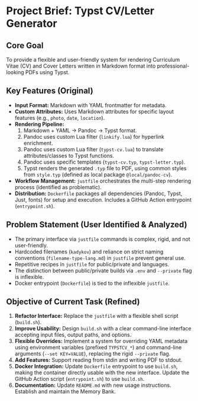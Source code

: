 # Project Brief: Typst CV/Letter Generator

## Core Goal

To provide a flexible and user-friendly system for rendering Curriculum Vitae (CV) and Cover Letters written in Markdown format into professional-looking PDFs using Typst.

## Key Features (Original)

-   **Input Format:** Markdown with YAML frontmatter for metadata.
-   **Custom Attributes:** Uses Markdown attributes for specific layout features (e.g., `photo`, `date`, `location`).
-   **Rendering Pipeline:**
    1.  Markdown + YAML -> Pandoc -> Typst format.
    2.  Pandoc uses custom Lua filter (`linkify.lua`) for hyperlink enrichment.
    3.  Pandoc uses custom Lua filter (`typst-cv.lua`) to translate attributes/classes to Typst functions.
    4.  Pandoc uses specific templates (`typst-cv.typ`, `typst-letter.typ`).
    5.  Typst renders the generated `.typ` file to PDF, using common styles from `style.typ` (defined as local package `@local/pandoc-cv`).
-   **Workflow Management:** `justfile` orchestrates the multi-step rendering process (identified as problematic).
-   **Distribution:** `Dockerfile` packages all dependencies (Pandoc, Typst, Just, fonts) for setup and execution. Includes a GitHub Action entrypoint (`entrypoint.sh`).

## Problem Statement (User Identified & Analyzed)

-   The primary interface via `justfile` commands is complex, rigid, and not user-friendly.
-   Hardcoded filenames (`kadykov`) and reliance on strict naming conventions (`filename-type-lang.md`) in `justfile` prevent general use.
-   Repetitive recipes in `justfile` for public/private and languages.
-   The distinction between public/private builds via `.env` and `--private` flag is inflexible.
-   Docker entrypoint (`Dockerfile`) is tied to the inflexible `justfile`.

## Objective of Current Task (Refined)

1.  **Refactor Interface:** Replace the `justfile` with a flexible shell script (`build.sh`).
2.  **Improve Usability:** Design `build.sh` with a clear command-line interface accepting input files, output paths, and options.
3.  **Flexible Overrides:** Implement a system for overriding YAML metadata using environment variables (prefixed `TYPSTCV_*`) and command-line arguments (`--set KEY=VALUE`), replacing the rigid `--private` flag.
4.  **Add Features:** Support reading from stdin and writing PDF to stdout.
5.  **Docker Integration:** Update `Dockerfile` entrypoint to use `build.sh`, making the container directly usable with the new interface. Update the GitHub Action script (`entrypoint.sh`) to use `build.sh`.
6.  **Documentation:** Update `README.md` with new usage instructions. Establish and maintain the Memory Bank.
